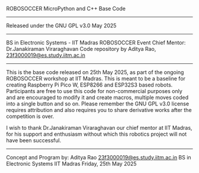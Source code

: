 ROBOSOCCER MicroPython and C++ Base Code
************************
Released under the GNU GPL v3.0 May 2025
************************
BS in Electronic Systems - IIT Madras
ROBOSOCCER Event
Chief Mentor: Dr.Janakiraman Viraraghavan 
Code repository by Aditya Rao, 23f3000019@es.study.iitm.ac.in
************************

This is the base code released on 25th May 2025, as part of the ongoing ROBOSOCCER workshop at IIT Madras.
This is meant to be a baseline for creating Raspberry Pi Pico W, ESP8266 and ESP32S3 based robots.
Participants are free to use this code for non-commercial purposes only and are encouraged to modify it and create macros, multiple moves coded into a single button and so on. Please remember the GNU GPL v3.0 license requires attribution and also requires you to share derivative works after the competition is over.

I wish to thank Dr.Janakiraman Viraraghavan our chief mentor at IIT Madras, for his support and enthusiasm without which this robotics project will not have been successful.

************************
Concept and Program by: Aditya Rao 23f3000019@es.study.iitm.ac.in BS in Electronic Systems IIT Madras Friday, 25th May 2025

